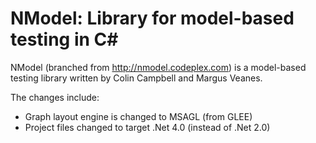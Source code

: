 # NModel: Library for model-based testing in C\#

NModel (branched from http://nmodel.codeplex.com) is a model-based testing library written by Colin Campbell and Margus Veanes.  

The changes include:

* Graph layout engine is changed to MSAGL (from GLEE)
* Project files changed to target .Net 4.0 (instead of .Net 2.0)
